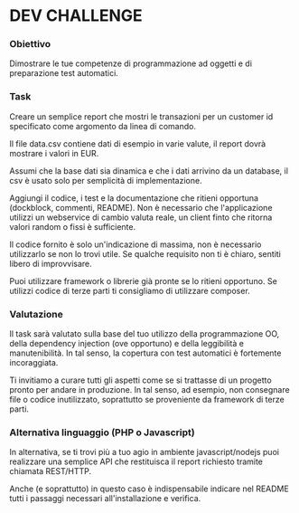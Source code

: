 DEV CHALLENGE
===============================

### Obiettivo

Dimostrare le tue competenze di programmazione ad oggetti e di preparazione
test automatici.

### Task

Creare un semplice report che mostri le transazioni per un customer id
specificato come argomento da linea di comando.

Il file data.csv contiene dati di esempio in varie valute, il report dovrà
mostrare i valori in EUR.

Assumi che la base dati sia dinamica e che i dati arrivino da un database, il
csv è usato solo per semplicità di implementazione.

Aggiungi il codice, i test e la documentazione che ritieni opportuna
(dockblock, commenti, README).  Non è necessario che l'applicazione utilizzi un
webservice di cambio valuta reale, un client finto che ritorna valori random o
fissi è sufficiente.

Il codice fornito è solo un'indicazione di massima, non è necessario
utilizzarlo se non lo trovi utile. Se qualche requisito non ti è chiaro,
sentiti libero di improvvisare.

Puoi utilizzare framework o librerie già pronte se lo ritieni opportuno. Se
utilizzi codice di terze parti ti consigliamo di utilizzare composer.

### Valutazione

Il task sarà valutato sulla base del tuo utilizzo della programmazione OO,
della dependency injection (ove opportuno) e della leggibilità e manutenibilità.
In tal senso, la copertura con test automatici è fortemente incoraggiata.

Ti invitiamo a curare tutti gli aspetti come se si trattasse di un progetto
pronto per andare in produzione. In tal senso, ad esempio, non consegnare file
o codice inutilizzato, soprattutto se proveniente da framework di terze parti. 


### Alternativa linguaggio (PHP o Javascript)
In alternativa, se ti trovi più a tuo agio in ambiente javascript/nodejs puoi 
realizzare una semplice API che restituisca il report richiesto tramite chiamata 
REST/HTTP. 

Anche (e soprattutto) in questo caso è indispensabile indicare nel README tutti i 
passaggi necessari all'installazione e verifica.
